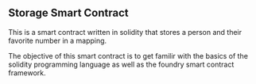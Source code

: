 ## Storage Smart Contract

This is a smart contract written in solidity that stores a person and their favorite number in a mapping.

The objective of this smart contract is to get familir with the basics of the solidity programming language as well as the foundry smart contract framework.
